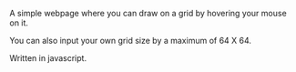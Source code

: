 A simple webpage where you can draw on a grid by hovering your mouse on it.

You can also input your own grid size by a maximum of 64 X 64.

Written in javascript.